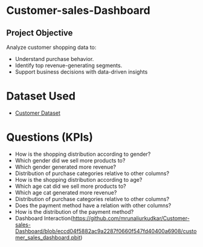 # Customer-sales-Dashboard

## Project Objective

Analyze customer shopping data to:

- Understand purchase behavior.
- Identify top revenue-generating segments.
- Support business decisions with data-driven insights


# Dataset Used

- [Customer Dataset](https://github.com/Praneeth2003-oss/Customer-sales-Dashboard/blob/7e6fe351804afd04a061ae8b375975ab784f8991/customer.csv)


# Questions (KPIs)

- How is the shopping distribution according to gender?
- Which gender did we sell more products to?
- Which gender generated more revenue?
- Distribution of purchase categories relative to other columns?
- How is the shopping distribution according to age?
- Which age cat did we sell more products to?
- Which age cat generated more revenue?
- Distribution of purchase categories relative to other columns?
- Does the payment method have a relation with other columns?
- How is the distribution of the payment method?
- Dashboard Interaction(https://github.com/mrunaliurkudkar/Customer-sales-Dashboard/blob/eccd04f5882ac9a2287f0660f547fd40400a6908/customer_sales_dashboard.pbit)
